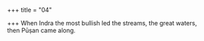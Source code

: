 +++
title = "04"

+++
When Indra the most bullish led the streams, the great waters,  
then Pūṣan came along.  